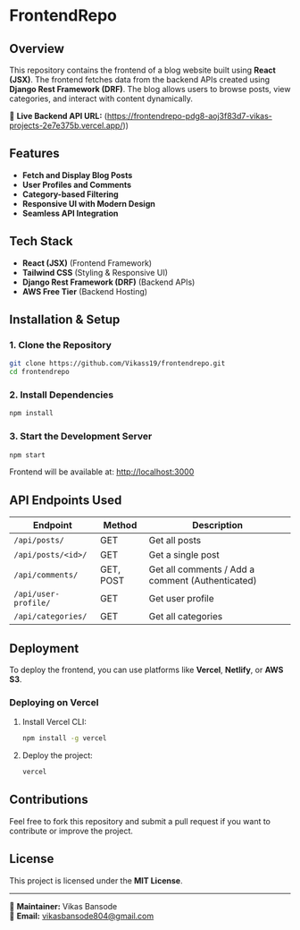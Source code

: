 # FrontendRepo

## Overview
This repository contains the frontend of a blog website built using **React (JSX)**. The frontend fetches data from the backend APIs created using **Django Rest Framework (DRF)**. The blog allows users to browse posts, view categories, and interact with content dynamically.

🔗 **Live Backend API URL:** (https://frontendrepo-pdg8-aoj3f83d7-vikas-projects-2e7e375b.vercel.app/))

## Features
- **Fetch and Display Blog Posts**
- **User Profiles and Comments**
- **Category-based Filtering**
- **Responsive UI with Modern Design**
- **Seamless API Integration**

## Tech Stack
- **React (JSX)** (Frontend Framework)
- **Tailwind CSS** (Styling & Responsive UI)
- **Django Rest Framework (DRF)** (Backend APIs)
- **AWS Free Tier** (Backend Hosting)

## Installation & Setup
### 1. Clone the Repository
```bash
git clone https://github.com/Vikass19/frontendrepo.git
cd frontendrepo
```

### 2. Install Dependencies
```bash
npm install
```

### 3. Start the Development Server
```bash
npm start
```
Frontend will be available at: [http://localhost:3000](http://localhost:3000)

## API Endpoints Used
| Endpoint | Method | Description |
|----------|--------|-------------|
| `/api/posts/` | GET | Get all posts |
| `/api/posts/<id>/` | GET | Get a single post |
| `/api/comments/` | GET, POST | Get all comments / Add a comment (Authenticated) |
| `/api/user-profile/` | GET | Get user profile |
| `/api/categories/` | GET | Get all categories |

## Deployment
To deploy the frontend, you can use platforms like **Vercel**, **Netlify**, or **AWS S3**.

### Deploying on Vercel
1. Install Vercel CLI:
   ```bash
   npm install -g vercel
   ```
2. Deploy the project:
   ```bash
   vercel
   ```

## Contributions
Feel free to fork this repository and submit a pull request if you want to contribute or improve the project.

## License
This project is licensed under the **MIT License**.

---

📌 **Maintainer:** Vikas Bansode  
📧 **Email:** vikasbansode804@gmail.com

